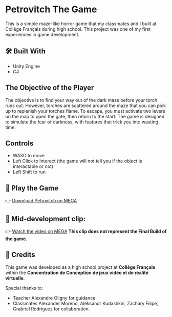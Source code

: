 # Petrovitch The Game
This is a simple maze-like horror game that my classmates and I built at Collège Français during high school.
This project was one of my first experiences in game development.

## 🛠️ Built With
- Unity Engine
- C#

## The Objective of the Player
The objective is to find your way out of the dark maze before your torch runs out. However, torches are scattered around the maze that you can pick up to replenish your torches flame. To escape, you must activate two levers on the map to open the gate, then return to the start. The game is designed to simulate the fear of darkness, with features that trick you into wasting time.

## Controls
- WASD to move
- Left Click to Interact (the game will not tell you if the object is interactable or not)
- Left Shift to run

## 🚀 Play the Game
👉 [Download Petrovitch on MEGA](https://mega.nz/file/HgwUgZiT#IS-x1hlLXuryyF4U4I9FcpR4BfXEq_6HbtSmtJVuNqc)

## 📸 Mid-development clip:
👉 [Watch the video on MEGA](https://mega.nz/file/qgRWzRCT#9pbyJM8Rf4PWoEIXFKJLtyoUPhrEkAGH3dAekdVmkak) **This clip does not represent the Final Build of the game.**

## 🙏 Credits
This game was developed as a high school project at **Collège Français** within the **Concentration de Conception de jeux vidéo et de réalité virtuelle**.

Special thanks to:
- Teacher Alexandre Oligny for guidance
- Classmates Alexander Moreno, Aleksandr Kudashkin, Zachary Filipe, Grabriel Rodriguez for collaboration.
